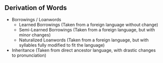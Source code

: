 
## Derivation of Words

- Borrowings / Loanwords
	- Learned Borrowings (Taken from a foreign language without change)
	- Semi-Learned Borrowings (Taken from a foreign language, but with minor changes)
	- Naturalized Loanwords (Taken from a foreign language, but with syllables fully modified to fit the language)
- Inheritance (Taken from direct ancestor language, with drastic changes to pronunciation)